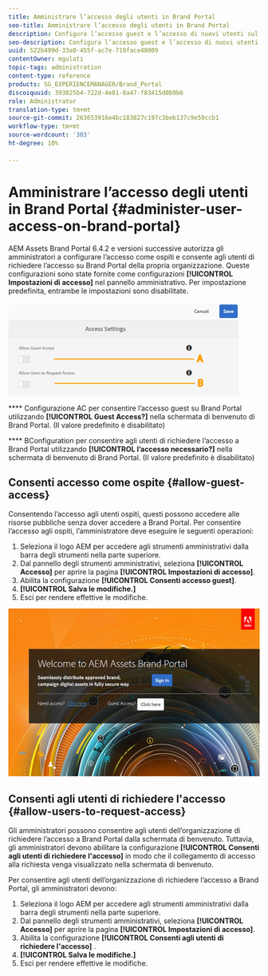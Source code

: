 ```yaml
---
title: Amministrare l’accesso degli utenti in Brand Portal
seo-title: Amministrare l’accesso degli utenti in Brand Portal
description: Configura l’accesso guest e l’accesso di nuovi utenti sul brand portal.
seo-description: Configura l’accesso guest e l’accesso di nuovi utenti sul brand portal.
uuid: 522b499d-33a0-455f-ac7e-719face48009
contentOwner: mgulati
topic-tags: administration
content-type: reference
products: SG_EXPERIENCEMANAGER/Brand_Portal
discoiquuid: 393025b4-722d-4e81-8a47-f83415d0b9b6
role: Administrator
translation-type: tm+mt
source-git-commit: 263653916e4bc183827c197c3beb137c9e59ccb1
workflow-type: tm+mt
source-wordcount: '303'
ht-degree: 10%

---
```



# Amministrare l’accesso degli utenti in Brand Portal {#administer-user-access-on-brand-portal}

AEM Assets Brand Portal 6.4.2 e versioni successive autorizza gli amministratori a configurare l’accesso come ospiti e consente agli utenti di richiedere l’accesso su Brand Portal della propria organizzazione. Queste configurazioni sono state fornite come configurazioni **[!UICONTROL Impostazioni di accesso]** nel pannello amministrativo. Per impostazione predefinita, entrambe le impostazioni sono disabilitate.

![](assets/access-configs.png)

****   Configurazione AC per consentire l’accesso guest su Brand Portal utilizzando  **[!UICONTROL Guest Access?]** nella schermata di benvenuto di Brand Portal. (Il valore predefinito è disabilitato)

****   BConfiguration per consentire agli utenti di richiedere l’accesso a Brand Portal utilizzando  **[!UICONTROL l’accesso necessario?]** nella schermata di benvenuto di Brand Portal. (Il valore predefinito è disabilitato)

## Consenti accesso come ospite {#allow-guest-access}

Consentendo l’accesso agli utenti ospiti, questi possono accedere alle risorse pubbliche senza dover accedere a Brand Portal.
Per consentire l’accesso agli ospiti, l’amministratore deve eseguire le seguenti operazioni:

1. Seleziona il logo AEM per accedere agli strumenti amministrativi dalla barra degli strumenti nella parte superiore.
1. Dal pannello degli strumenti amministrativi, seleziona **[!UICONTROL Accesso]** per aprire la pagina **[!UICONTROL Impostazioni di accesso]**.
1. Abilita la configurazione **[!UICONTROL Consenti accesso guest]**.
1. **[!UICONTROL Salva le modifiche.]**
1. Esci per rendere effettive le modifiche.

![](assets/bp-welcome-screen.png)

## Consenti agli utenti di richiedere l&#39;accesso {#allow-users-to-request-access}

Gli amministratori possono consentire agli utenti dell’organizzazione di richiedere l’accesso a Brand Portal dalla schermata di benvenuto. Tuttavia, gli amministratori devono abilitare la configurazione **[!UICONTROL Consenti agli utenti di richiedere l&#39;accesso]** in modo che il collegamento di accesso alla richiesta venga visualizzato nella schermata di benvenuto.

Per consentire agli utenti dell’organizzazione di richiedere l’accesso a Brand Portal, gli amministratori devono:

1. Seleziona il logo AEM per accedere agli strumenti amministrativi dalla barra degli strumenti nella parte superiore.
1. Dal pannello degli strumenti amministrativi, seleziona **[!UICONTROL Accesso]** per aprire la pagina **[!UICONTROL Impostazioni di accesso]**.
1. Abilita la configurazione **[!UICONTROL Consenti agli utenti di richiedere l&#39;accesso]** .
1. **[!UICONTROL Salva le modifiche.]**
1. Esci per rendere effettive le modifiche.
